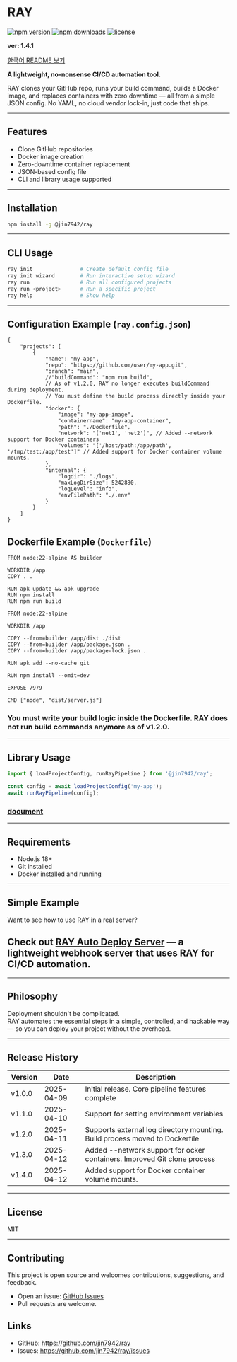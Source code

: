 # RAY

[![npm version](https://img.shields.io/npm/v/@jin7942/ray?color=blue)](https://www.npmjs.com/package/@jin7942/ray)
[![npm downloads](https://img.shields.io/npm/dm/@jin7942/ray)](https://www.npmjs.com/package/@jin7942/ray)
[![license](https://img.shields.io/npm/l/@jin7942/ray)](./LICENSE)

**ver: 1.4.1**

[한국어 README 보기](./README.ko.md)

**A lightweight, no-nonsense CI/CD automation tool.**

RAY clones your GitHub repo, runs your build command, builds a Docker image, and replaces containers with zero downtime — all from a simple JSON config. No YAML, no cloud vendor lock-in, just code that ships.

---

## Features

-   Clone GitHub repositories
-   Docker image creation
-   Zero-downtime container replacement
-   JSON-based config file
-   CLI and library usage supported

---

## Installation

```bash
npm install -g @jin7942/ray
```

---

## CLI Usage

```bash
ray init               # Create default config file
ray init wizard        # Run interactive setup wizard
ray run                # Run all configured projects
ray run <project>      # Run a specific project
ray help               # Show help
```

---

## Configuration Example (`ray.config.json`)

```jsonc
{
    "projects": [
        {
            "name": "my-app",
            "repo": "https://github.com/user/my-app.git",
            "branch": "main",
            //"buildCommand": "npm run build",
            // As of v1.2.0, RAY no longer executes buildCommand during deployment.
            // You must define the build process directly inside your Dockerfile.
            "docker": {
                "image": "my-app-image",
                "containername": "my-app-container",
                "path": "./Dockerfile",
                "network": "['net1', 'net2']", // Added --network support for Docker containers
                "volumes": "['/host/path:/app/path', '/tmp/test:/app/test']" // Added support for Docker container volume mounts.
            },
            "internal": {
                "logdir": "./logs",
                "maxLogDirSize": 5242880,
                "logLevel": "info",
                "envFilePath": "./.env"
            }
        }
    ]
}
```

## Dockerfile Example (`Dockerfile`)

```docker
FROM node:22-alpine AS builder

WORKDIR /app
COPY . .

RUN apk update && apk upgrade
RUN npm install
RUN npm run build

FROM node:22-alpine

WORKDIR /app

COPY --from=builder /app/dist ./dist
COPY --from=builder /app/package.json .
COPY --from=builder /app/package-lock.json .

RUN apk add --no-cache git

RUN npm install --omit=dev

EXPOSE 7979

CMD ["node", "dist/server.js"]

```

### You must write your build logic inside the Dockerfile. RAY does not run build commands anymore as of v1.2.0.

---

## Library Usage

```ts
import { loadProjectConfig, runRayPipeline } from '@jin7942/ray';

const config = await loadProjectConfig('my-app');
await runRayPipeline(config);
```

### [document](./DOCUMENT.md)

---

## Requirements

-   Node.js 18+
-   Git installed
-   Docker installed and running

---

## Simple Example

Want to see how to use RAY in a real server?

## Check out [RAY Auto Deploy Server](https://github.com/jin7942/ra-auto-deploy-server) — a lightweight webhook server that uses RAY for CI/CD automation.

---

## Philosophy

Deployment shouldn't be complicated.  
RAY automates the essential steps in a simple, controlled, and hackable way — so you can deploy your project without the overhead.

---

## Release History

| Version | Date       | Description                                                                 |
| ------- | ---------- | --------------------------------------------------------------------------- |
| v1.0.0  | 2025-04-09 | Initial release. Core pipeline features complete                            |
| v1.1.0  | 2025-04-10 | Support for setting environment variables                                   |
| v1.2.0  | 2025-04-11 | Supports external log directory mounting. Build process moved to Dockerfile |
| v1.3.0  | 2025-04-12 | Added --network support for ocker containers. Improved Git clone process    |
| v1.4.0  | 2025-04-12 | Added support for Docker container volume mounts.                           |

---

## License

MIT

---

## Contributing

This project is open source and welcomes contributions, suggestions, and feedback.

-   Open an issue: [GitHub Issues](https://github.com/jin7942/ray/issues)
-   Pull requests are welcome.

## Links

-   GitHub: https://github.com/jin7942/ray
-   Issues: https://github.com/jin7942/ray/issues
